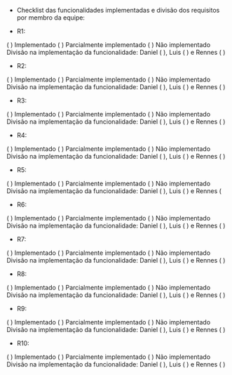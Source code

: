 - Checklist das funcionalidades implementadas e divisão dos requisitos por membro da equipe:

- R1:

( ) Implementado ( ) Parcialmente implementado ( ) Não implementado
Divisão na implementação da funcionalidade: Daniel ( ), Luis ( ) e Rennes ( )

- R2:

( ) Implementado ( ) Parcialmente implementado ( ) Não implementado
Divisão na implementação da funcionalidade: Daniel ( ), Luis ( ) e Rennes ( )

- R3:

( ) Implementado ( ) Parcialmente implementado ( ) Não implementado
Divisão na implementação da funcionalidade: Daniel ( ), Luis ( ) e Rennes ( )

- R4:

( ) Implementado ( ) Parcialmente implementado ( ) Não implementado
Divisão na implementação da funcionalidade: Daniel ( ), Luis ( ) e Rennes ( )

- R5:

( ) Implementado ( ) Parcialmente implementado ( ) Não implementado 
Divisão na implementação da funcionalidade: Daniel ( ), Luis ( ) e Rennes ( 

- R6:

( ) Implementado ( ) Parcialmente implementado ( ) Não implementado
Divisão na implementação da funcionalidade: Daniel ( ), Luis ( ) e Rennes ( )

- R7:

( ) Implementado ( ) Parcialmente implementado ( ) Não implementado
Divisão na implementação da funcionalidade: Daniel ( ), Luis ( ) e Rennes ( )

- R8:

( ) Implementado ( ) Parcialmente implementado ( ) Não implementado
Divisão na implementação da funcionalidade: Daniel ( ), Luis ( ) e Rennes ( )

- R9:

( ) Implementado ( ) Parcialmente implementado ( ) Não implementado
Divisão na implementação da funcionalidade: Daniel ( ), Luis ( ) e Rennes ( )

- R10:

( ) Implementado ( ) Parcialmente implementado ( ) Não implementado
Divisão na implementação da funcionalidade: Daniel ( ), Luis ( ) e Rennes ( )
